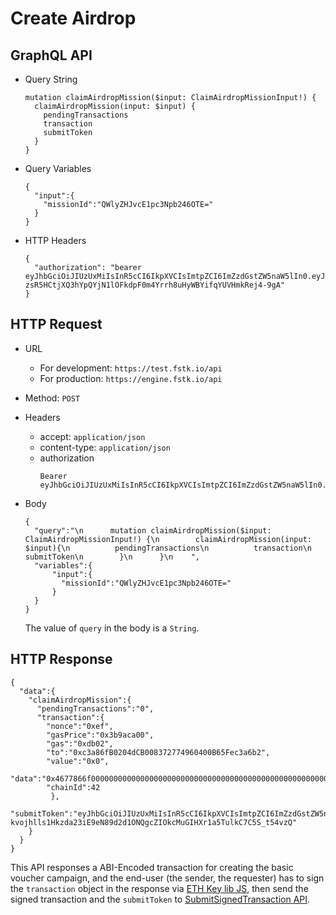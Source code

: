 
# Create Airdrop

## GraphQL API

- Query String
  ```
  mutation claimAirdropMission($input: ClaimAirdropMissionInput!) {
    claimAirdropMission(input: $input) {
      pendingTransactions
      transaction
      submitToken
    }
  }
  ```
- Query Variables

  ```
  {  
    "input":{  
      "missionId":"QWlyZHJvcE1pc3Npb246OTE="
    }
  }
  ```
- HTTP Headers 
  ```
  {
    "authorization": "bearer eyJhbGciOiJIUzUxMiIsInR5cCI6IkpXVCIsImtpZCI6ImZzdGstZW5naW5lIn0.eyJ1aWQiOiLDr1xiw73Ch8KDSFx1MDAxMcOowo5awrvCqsOAXHUwMDAywrwmIiwiaWF0IjoxNTM4NTYyODAyLCJleHAiOjE1Mzg2NDkyMDIsImF1ZCI6InVybjpmc3RrOmVuZ2luZSIsImlzcyI6InVybjpmc3RrOmVuZ2luZSIsInN1YiI6InVybjpmc3RrOmVuZ2luZTphY2Nlc3NfdG9rZW4ifQ.sGfxYe16aRx_vmvzlRps_gcyTeQD-zsR5HCtjXQ3hYpQYjN1lOFkdpF0m4Yrrh8uHyWBYifqYUVHmkRej4-9gA"
  }
  ```
## HTTP Request

- URL
  - For development: `https://test.fstk.io/api`
  - For production: `https://engine.fstk.io/api`

- Method: `POST`

- Headers
  - accept: `application/json`
  - content-type: `application/json` 
  - authorization
    ```
    Bearer eyJhbGciOiJIUzUxMiIsInR5cCI6IkpXVCIsImtpZCI6ImZzdGstZW5naW5lIn0.eyJ1aWQiOiLDr1xiw73Ch8KDSFx1MDAxMcOowo5awrvCqsOAXHUwMDAywrwmIiwiaWF0IjoxNTM4NzA5MDM2LCJleHAiOjE1Mzg3OTU0MzYsImF1ZCI6InVybjpmc3RrOmVuZ2luZSIsImlzcyI6InVybjpmc3RrOmVuZ2luZSIsInN1YiI6InVybjpmc3RrOmVuZ2luZTphY2Nlc3NfdG9rZW4ifQ.msJZ61FHIkKtjUpDs4sx1Kk1rb9vdhus3ntUDj6rHNmsygiHTgOEMQFJMtVqtWqkNgrtRgGpngq8Rf47xTT53g
    ```

- Body
  ``` 
  {  
    "query":"\n      mutation claimAirdropMission($input: ClaimAirdropMissionInput!) {\n        claimAirdropMission(input: $input){\n          pendingTransactions\n          transaction\n          submitToken\n        }\n      }\n    ",
    "variables":{  
        "input":{  
          "missionId":"QWlyZHJvcE1pc3Npb246OTE="
        }
    }
  }
  ```

  The value of `query` in the body is a `String`. 
  

## HTTP Response
```
{  
  "data":{  
    "claimAirdropMission":{  
      "pendingTransactions":"0",
      "transaction":{  
        "nonce":"0xef",
        "gasPrice":"0x3b9aca00",
        "gas":"0xdb02",
        "to":"0xc3a86fB0204dCB008372774960400B65Fec3a6b2",
        "value":"0x0",
        "data":"0x4677866f000000000000000000000000000000000000000000000000000000000000005b",
        "chainId":42
         },
      "submitToken":"eyJhbGciOiJIUzUxMiIsInR5cCI6IkpXVCIsImtpZCI6ImZzdGstZW5naW5lIn0.eyJ1aWQiOiLDr1xiw73Ch8KDSFx1MDAxMcOowo5awrvCqsOAXHUwMDAywrwmIiwiYWN0aW9uIjoic3RvcEFpcmRyb3BNaXNzaW9uIiwiZGF0YSI6IlJuZUdid0FBQUFBQUFBQUFBQUFBQUFBQUFBQUFBQUFBQUFBQUFBQUFBQUFBQUFCYiIsImluZm8iOnsibWlzc2lvbklkIjoiOTEifSwiaWF0IjoxNTQzODIwMTI3LCJleHAiOjE1NDM4MjA3MjcsImF1ZCI6InVybjpmc3RrOmVuZ2luZSIsImlzcyI6InVybjpmc3RrOmVuZ2luZSIsInN1YiI6InVybjpmc3RrOmVuZ2luZTpzdWJtaXRfdG9rZW4ifQ.zyHfjPlcIzvwIbF77C4moV-kvojhlls1Hkzda23iE9eN89d2d1ONQgcZIOkcMuGIHXr1a5TulkC7C5S_t54vzQ"
    }
  }
}
```

This API responses a ABI-Encoded transaction for creating the basic voucher campaign, and the end-user (the sender, the requester) has to sign the `transaction` object in the response via [ETH Key lib JS](https://github.com/funderstoken/eth-key-lib-js), then send the signed transaction and the `submitToken` to [SubmitSignedTransaction API](https://github.com/funderstoken/module-api/tree/master/SubmitSignedTransaction).
